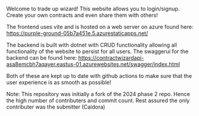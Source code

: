 Welcome to trade up wizard!
This website allows you to login/signup. Create your own contracts and even share them with others!

The frontend uses vite and is hosted on a web server on azure found here: https://purple-ground-05b7a451e.5.azurestaticapps.net/

The backend is built with dotnet with CRUD functionality allowing all functionality of the website to persist for all users. The swaggerui for the backend can be found here: https://contractwizardapi-asa8emcbh7aqayer.eastus-01.azurewebsites.net/swagger/index.html

Both of these are kept up to date with github actions to make sure that the user experience is as smooth as possible!

Note: This repository was initially a fork of the 2024 phase 2 repo. Hence the high number of contributers and commit count. Rest assured the only contributer was the submitter (Caidora)
